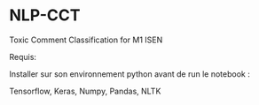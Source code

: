 # NLP-CCT
Toxic Comment Classification for M1 ISEN

Requis:

Installer sur son environnement python avant de run le notebook :

Tensorflow, Keras, Numpy, Pandas, NLTK